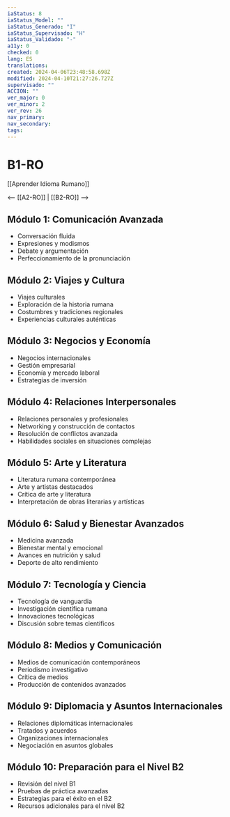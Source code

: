 ```yaml
---
iaStatus: 8
iaStatus_Model: ""
iaStatus_Generado: "I"
iaStatus_Supervisado: "H"
iaStatus_Validado: "-"
a11y: 0
checked: 0
lang: ES
translations: 
created: 2024-04-06T23:48:58.698Z
modified: 2024-04-10T21:27:26.727Z
supervisado: ""
ACCION: ""
ver_major: 0
ver_minor: 2
ver_rev: 26
nav_primary: 
nav_secondary: 
tags:
---
```

# B1-RO

[[Aprender Idioma Rumano]]

<-- [[A2-RO]] | [[B2-RO]] -->

## Módulo 1: Comunicación Avanzada

- Conversación fluida
- Expresiones y modismos
- Debate y argumentación
- Perfeccionamiento de la pronunciación

## Módulo 2: Viajes y Cultura

- Viajes culturales
- Exploración de la historia rumana
- Costumbres y tradiciones regionales
- Experiencias culturales auténticas

## Módulo 3: Negocios y Economía

- Negocios internacionales
- Gestión empresarial
- Economía y mercado laboral
- Estrategias de inversión

## Módulo 4: Relaciones Interpersonales

- Relaciones personales y profesionales
- Networking y construcción de contactos
- Resolución de conflictos avanzada
- Habilidades sociales en situaciones complejas

## Módulo 5: Arte y Literatura

- Literatura rumana contemporánea
- Arte y artistas destacados
- Crítica de arte y literatura
- Interpretación de obras literarias y artísticas

## Módulo 6: Salud y Bienestar Avanzados

- Medicina avanzada
- Bienestar mental y emocional
- Avances en nutrición y salud
- Deporte de alto rendimiento

## Módulo 7: Tecnología y Ciencia

- Tecnología de vanguardia
- Investigación científica rumana
- Innovaciones tecnológicas
- Discusión sobre temas científicos

## Módulo 8: Medios y Comunicación

- Medios de comunicación contemporáneos
- Periodismo investigativo
- Crítica de medios
- Producción de contenidos avanzados

## Módulo 9: Diplomacia y Asuntos Internacionales

- Relaciones diplomáticas internacionales
- Tratados y acuerdos
- Organizaciones internacionales
- Negociación en asuntos globales

## Módulo 10: Preparación para el Nivel B2

- Revisión del nivel B1
- Pruebas de práctica avanzadas
- Estrategias para el éxito en el B2
- Recursos adicionales para el nivel B2

